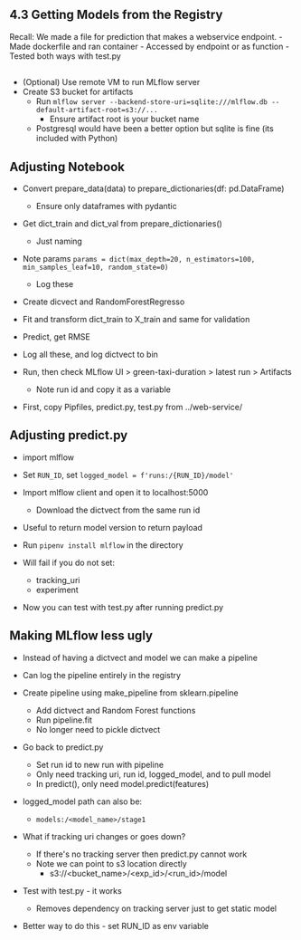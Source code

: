 ## 4.3 Getting Models from the Registry

Recall: We made a file for prediction that makes a webservice endpoint.
	- Made dockerfile and ran container
	- Accessed by endpoint or as function
	- Tested both ways with test.py

## 
- (Optional) Use remote VM to run MLflow server
- Create S3 bucket for artifacts
	- Run `mlflow server --backend-store-uri=sqlite:///mlflow.db --default-artifact-root=s3://...`
		- Ensure artifact root is your bucket name
	- Postgresql would have been a better option but sqlite is fine (its included with Python)

## Adjusting Notebook
- Convert prepare_data(data) to prepare_dictionaries(df: pd.DataFrame)
	- Ensure only dataframes with pydantic
- Get dict_train and dict_val from prepare_dictionaries()
	- Just naming

- Note params `params = dict(max_depth=20, n_estimators=100, min_samples_leaf=10, random_state=0)`
	- Log these
- Create dicvect and RandomForestRegresso
- Fit and transform dict_train to X_train and same for validation
- Predict, get RMSE
- Log all these, and log dictvect to bin

- Run, then check MLflow UI > green-taxi-duration > latest run > Artifacts
	- Note run id and copy it as a variable
- First, copy Pipfiles, predict.py, test.py from ../web-service/

## Adjusting predict.py
- import mlflow
- Set `RUN_ID`, set `logged_model = f'runs:/{RUN_ID}/model'`
- Import mlflow client and open it to localhost:5000
	- Download the dictvect from the same run id
- Useful to return model version to return payload

- Run `pipenv install mlflow` in the directory  

- Will fail if you do not set:
	- tracking_uri
	- experiment
- Now you can test with test.py after running predict.py

## Making MLflow less ugly
- Instead of having a dictvect and model we can make a pipeline
- Can log the pipeline entirely in the registry
- Create pipeline using make_pipeline from sklearn.pipeline
	- Add dictvect and Random Forest functions
	- Run pipeline.fit
	- No longer need to pickle dictvect

- Go back to predict.py
	- Set run id to new run with pipeline
	- Only need tracking uri, run id, logged_model, and to pull model
	- In predict(), only need model.predict(features)

- logged_model path can also be:
	- `models:/<model_name>/stage1`

- What if tracking uri changes or goes down?
	- If there's no tracking server then predict.py cannot work
	- Note we can point to s3 location directly
		- s3://<bucket_name>/<exp_id>/<run_id>/model
- Test with test.py - it works
	- Removes dependency on tracking server just to get static model
- Better way to do this - set RUN_ID as env variable

